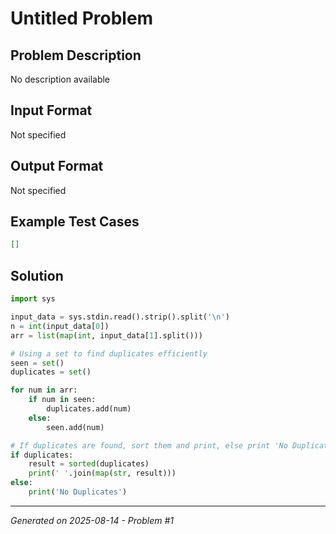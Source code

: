 # Untitled Problem

## Problem Description
No description available

## Input Format
Not specified

## Output Format
Not specified

## Example Test Cases
```json
[]
```

## Solution
```python
import sys

input_data = sys.stdin.read().strip().split('\n')
n = int(input_data[0])
arr = list(map(int, input_data[1].split()))

# Using a set to find duplicates efficiently
seen = set()
duplicates = set()

for num in arr:
    if num in seen:
        duplicates.add(num)
    else:
        seen.add(num)

# If duplicates are found, sort them and print, else print 'No Duplicates'
if duplicates:
    result = sorted(duplicates)
    print(' '.join(map(str, result)))
else:
    print('No Duplicates')
```

---
*Generated on 2025-08-14 - Problem #1*